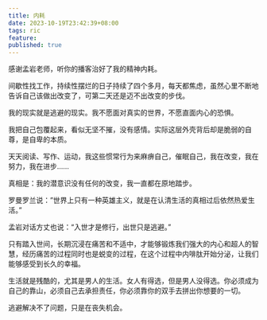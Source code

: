 ```yaml
---
title: 内耗
date: 2023-10-19T23:42:39+08:00
tags: ric
feature: 
published: true
---
```


感谢孟岩老师，听你的播客治好了我的精神内耗。

<!--more-->

间歇性找工作，持续性摆烂的日子持续了四个多月，每天都焦虑，虽然心里不断地告诉自己该做出改变了，可第二天还是迈不出改变的步伐。

我的现实就是逃避的现实。我不愿面对真实的世界，不愿直面内心的恐惧。

我把自己包覆起来，看似无坚不摧，没有感情。实际这层外壳背后却是脆弱的自尊，是自卑的本质。

天天阅读、写作、运动，我这些惯常行为来麻痹自己，催眠自己，我在改变，我在努力，我在进步……

真相是：我的潜意识没有任何的改变，我一直都在原地踏步。

罗曼罗兰说：”世界上只有一种英雄主义，就是在认清生活的真相过后依然热爱生活。”

孟岩对话方丈也说：“入世才是修行，出世只是逃避。”

只有踏入世间，长期沉浸在痛苦和不适中，才能够锻炼我们强大的内心和超人的智慧，经历痛苦的过程同时也是蜕变的过程，在这个过程中内啡肽开始分泌，让我们能够感受到长久的幸福。

生活就是残酷的，尤其是男人的生活。女人有得选，但是男人没得选。你必须成为自己的靠山，必须自己去承担责任，你必须靠你的双手去拼出你想要的一切。

逃避解决不了问题，只是在丧失机会。
